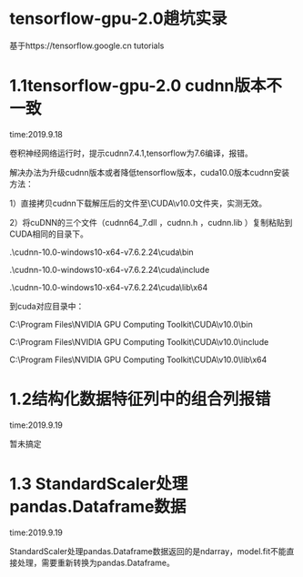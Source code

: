 # tensorflow-gpu-2.0趟坑实录

基于https://tensorflow.google.cn tutorials

# 1.1tensorflow-gpu-2.0 cudnn版本不一致

time:2019.9.18

卷积神经网络运行时，提示cudnn7.4.1,tensorflow为7.6编译，报错。

解决办法为升级cudnn版本或者降低tensorflow版本，cuda10.0版本cudnn安装方法：

1）直接拷贝cudnn下载解压后的文件至\CUDA\v10.0文件夹，实测无效。

2）将cuDNN的三个文件（cudnn64_7.dll ，cudnn.h ，cudnn.lib ）复制粘贴到CUDA相同的目录下。

.\cudnn-10.0-windows10-x64-v7.6.2.24\cuda\bin

.\cudnn-10.0-windows10-x64-v7.6.2.24\cuda\include

.\cudnn-10.0-windows10-x64-v7.6.2.24\cuda\lib\x64

到cuda对应目录中：

C:\Program Files\NVIDIA GPU Computing Toolkit\CUDA\v10.0\bin

C:\Program Files\NVIDIA GPU Computing Toolkit\CUDA\v10.0\include

C:\Program Files\NVIDIA GPU Computing Toolkit\CUDA\v10.0\lib\x64

# 1.2结构化数据特征列中的组合列报错


time:2019.9.19

暂未搞定

# 1.3 StandardScaler处理pandas.Dataframe数据

time:2019.9.19

StandardScaler处理pandas.Dataframe数据返回的是ndarray，model.fit不能直接处理，需要重新转换为pandas.Dataframe。



